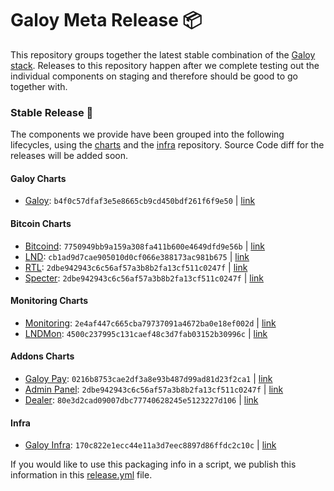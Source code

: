 # Galoy Meta Release 📦

This repository groups together the latest stable combination of the [Galoy stack](https://github.com/GaloyMoney/awesome-galoy#tech-components). 
Releases to this repository happen after we complete testing out the individual components on staging and therefore should be good to go together with.

### Stable Release 🎉

The components we provide have been grouped into the following lifecycles, using the [charts](https://github.com/GaloyMoney/charts) and the [infra](https://github.com/GaloyMoney/galoy-infra) repository. 
Source Code diff for the releases will be added soon.

#### Galoy Charts
- [Galoy](https://github.com/GaloyMoney/charts/tree/7750949bb9a159a308fa411b600e4649dfd9e56b/charts/galoy): `b4f0c57dfaf3e5e8665cb9cd450bdf261f6f9e50` | [link](https://github.com/GaloyMoney/charts/tree/b4f0c57dfaf3e5e8665cb9cd450bdf261f6f9e50)

#### Bitcoin Charts
- [Bitcoind](https://github.com/GaloyMoney/charts/tree/7750949bb9a159a308fa411b600e4649dfd9e56b/charts/bitcoind): `7750949bb9a159a308fa411b600e4649dfd9e56b` | [link](https://github.com/GaloyMoney/charts/tree/7750949bb9a159a308fa411b600e4649dfd9e56b)
- [LND](https://github.com/GaloyMoney/charts/tree/cb1ad9d7cae905010d0cf066e388173ac981b675/charts/lnd): `cb1ad9d7cae905010d0cf066e388173ac981b675` | [link](https://github.com/GaloyMoney/charts/tree/cb1ad9d7cae905010d0cf066e388173ac981b675)
- [RTL](https://github.com/GaloyMoney/charts/tree/2dbe942943c6c56af57a3b8b2fa13cf511c0247f/charts/rtl): `2dbe942943c6c56af57a3b8b2fa13cf511c0247f` | [link](https://github.com/GaloyMoney/charts/tree/2dbe942943c6c56af57a3b8b2fa13cf511c0247f)
- [Specter](https://github.com/GaloyMoney/charts/tree/2dbe942943c6c56af57a3b8b2fa13cf511c0247f/charts/specter): `2dbe942943c6c56af57a3b8b2fa13cf511c0247f` | [link](https://github.com/GaloyMoney/charts/tree/2dbe942943c6c56af57a3b8b2fa13cf511c0247f)

#### Monitoring Charts
- [Monitoring](https://github.com/GaloyMoney/charts/tree/2e4af447c665cba79737091a4672ba0e18ef002d/charts/monitoring): `2e4af447c665cba79737091a4672ba0e18ef002d` | [link](https://github.com/GaloyMoney/charts/tree/2e4af447c665cba79737091a4672ba0e18ef002d)
- [LNDMon](https://github.com/GaloyMoney/charts/tree/4500c237995c131caef48c3d7fab03152b30996c/charts/lnd/charts/lndmon): `4500c237995c131caef48c3d7fab03152b30996c` | [link](https://github.com/GaloyMoney/charts/tree/4500c237995c131caef48c3d7fab03152b30996c)

#### Addons Charts
- [Galoy Pay](https://github.com/GaloyMoney/charts/tree/0216b8753cae2df3a8e93b487d99ad81d23f2ca1/charts/galoy-pay): `0216b8753cae2df3a8e93b487d99ad81d23f2ca1` | [link](https://github.com/GaloyMoney/charts/tree/0216b8753cae2df3a8e93b487d99ad81d23f2ca1)
- [Admin Panel](https://github.com/GaloyMoney/charts/tree/2dbe942943c6c56af57a3b8b2fa13cf511c0247f/charts/admin-panel): `2dbe942943c6c56af57a3b8b2fa13cf511c0247f` | [link](https://github.com/GaloyMoney/charts/tree/2dbe942943c6c56af57a3b8b2fa13cf511c0247f)
- [Dealer](https://github.com/GaloyMoney/charts/tree/80e3d2cad09007dbc77740628245e5123227d106/charts/dealer): `80e3d2cad09007dbc77740628245e5123227d106` | [link](https://github.com/GaloyMoney/charts/tree/80e3d2cad09007dbc77740628245e5123227d106)

#### Infra

- [Galoy Infra](https://github.com/GaloyMoney/galoy-infra/tree/170c822e1ecc44e11a3d7eec8897d86ffdc2c10c): `170c822e1ecc44e11a3d7eec8897d86ffdc2c10c` | [link](https://github.com/GaloyMoney/galoy-infra/tree/170c822e1ecc44e11a3d7eec8897d86ffdc2c10c)

If you would like to use this packaging info in a script, we publish this information in this [release.yml](./release.yml) file.
